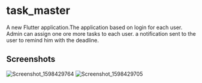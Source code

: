 # task_master

A new Flutter application.The application based on login for each user. Admin can assign one ore more tasks to each user. a notification sent to the user to remind him with the deadline.

## Screenshots
![Screenshot_1598429764](https://user-images.githubusercontent.com/12022095/91279383-b1ed3180-e785-11ea-8024-73f67e115ab2.png)
![Screenshot_1598429705](https://user-images.githubusercontent.com/12022095/91279403-b9acd600-e785-11ea-93a6-ec44bd0744db.png)
